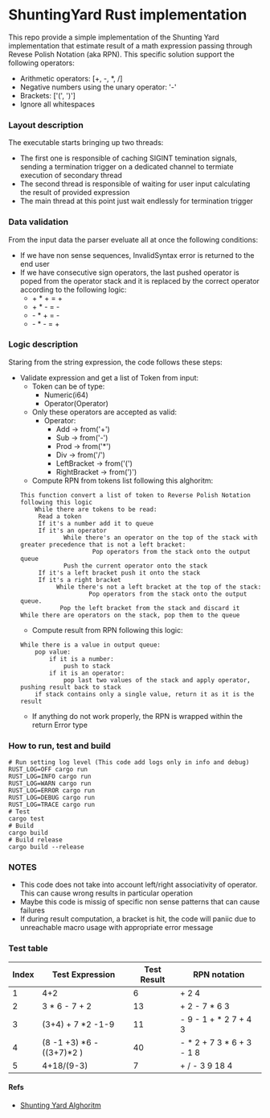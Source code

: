 # ShuntingYard Rust implementation

This repo provide a simple implementation of the Shunting Yard implementation that estimate result of a math expression passing through Revese Polish Notation (aka RPN). This specific solution support the following operators:

* Arithmetic operators: [+, -, *, /]
* Negative numbers using the unary operator: '-'
* Brackets: ['(', ')']
* Ignore all whitespaces

### Layout description

The executable starts bringing up two threads:

* The first one is responsible of caching SIGINT temination signals, sending a termination trigger on a dedicated channel to termiate execution of secondary thread
* The second thread is responsible of waiting for user input calculating the result of provided expression
* The main thread at this point just wait endlessly for termination trigger

### Data validation

From the input data the parser eveluate all at once the following conditions:
* If we have non sense sequences, InvalidSyntax error is returned to the end user
* If we have consecutive sign operators, the last pushed operator is poped from the operator stack and it is replaced by the correct operator according to the following logic:
    * \+ \* \+ = +
    * \+ \* \- = -
    * \- \* \+ = -
    * \- \* \- = +

### Logic description

Staring from the string expression, the code follows these steps:

* Validate expression and get a list of Token from input:
    * Token can be of type:
      * Numeric(i64)
      * Operator(Operator)
    * Only these operators are accepted as valid:
      * Operator:
        * Add -> from('+')
        * Sub -> from('-')
        * Prod -> from('*')
        * Div -> from('/')
        * LeftBracket -> from('(')
        * RightBracket -> from(')')
    * Compute RPN from tokens list following this alghoritm:
    ```text
    This function convert a list of token to Reverse Polish Notation
    following this logic
        While there are tokens to be read:
         Read a token
         If it's a number add it to queue
         If it's an operator
                While there's an operator on the top of the stack with greater precedence that is not a left bracket:
                        Pop operators from the stack onto the output queue
                Push the current operator onto the stack
         If it's a left bracket push it onto the stack
         If it's a right bracket
              While there's not a left bracket at the top of the stack:
                       Pop operators from the stack onto the output queue.
               Pop the left bracket from the stack and discard it
    While there are operators on the stack, pop them to the queue
    ```
    * Compute result from RPN following this logic:
    ```text
    While there is a value in output queue:
        pop value:
            if it is a number:
                push to stack
            if it is an operator:
                pop last two values of the stack and apply operator, pushing result back to stack
        if stack contains only a single value, return it as it is the result
    ```
    * If anything do not work properly, the RPN is wrapped within the return Error type

### How to run, test and build

```shell
# Run setting log level (This code add logs only in info and debug)
RUST_LOG=OFF cargo run
RUST_LOG=INFO cargo run
RUST_LOG=WARN cargo run
RUST_LOG=ERROR cargo run
RUST_LOG=DEBUG cargo run
RUST_LOG=TRACE cargo run
# Test
cargo test
# Build
cargo build
# Build release
cargo build --release
```

### NOTES

* This code does not take into account left/right associativity of operator. This can cause wrong results in particular operation
* Maybe this code is missig of specific non sense patterns that can cause failures
* If during result computation, a bracket is hit, the code will paniic due to unreachable macro usage with appropriate error message

### Test table

| Index | Test Expression              | Test Result | RPN notation               |
|-------|------------------------------|-------------|----------------------------|
| 1     | 4+2                          | 6           | + 2 4                      |
| 2     | 3    * 6 - 7  + 2            | 13          | + 2 - 7 * 6 3              |
| 3     | (3+4) +  7 *2 -1-9           | 11          | - 9 - 1 + * 2 7 + 4 3      |
| 4     | (8 -1 +3)  *6 -((3+7)*2  )   | 40          | - * 2 + 7 3 * 6 + 3 - 1 8  |
| 5     | 4+18/(9-3)                   | 7           | + / - 3 9 18 4             |

#### Refs

* [Shunting Yard Alghoritm](https://brilliant.org/wiki/shunting-yard-algorithm/)